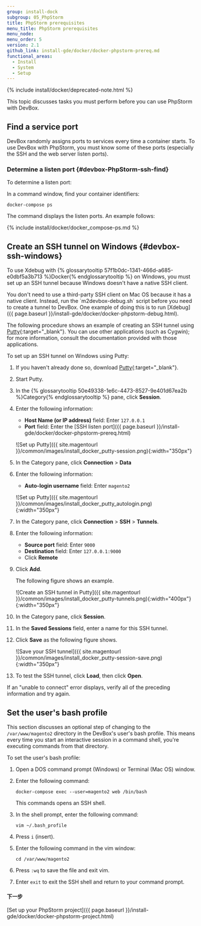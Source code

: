 ```yaml
---
group: install-dock
subgroup: 05_PhpStorm
title: PhpStorm prerequisites
menu_title: PhpStorm prerequisites
menu_node:
menu_order: 5
version: 2.1
github_link: install-gde/docker/docker-phpstorm-prereq.md
functional_areas:
  - Install
  - System
  - Setup
---
```


{% include install/docker/deprecated-note.html %}

This topic discusses tasks you must perform before you can use PhpStorm with DevBox.

## Find a service port
DevBox randomly assigns ports to services every time a container starts. To use DevBox with PhpStorm, you must know some of these ports (especially the SSH and the web server listen ports).

### Determine a listen port {#devbox-PhpStorm-ssh-find}
To determine a listen port:

In a command window, find your container identifiers:

	docker-compose ps

The command displays the listen ports. An example follows:

{% include install/docker/docker_compose-ps.md %}

## Create an SSH tunnel on Windows {#devbox-ssh-windows}
To use Xdebug with {% glossarytooltip 57f1b0dc-1341-466d-a685-e0dbf5a3b713 %}Docker{% endglossarytooltip %} on Windows, you must set up an SSH tunnel because Windows doesn't have a native SSH client.

<div class="bs-callout bs-callout-info" id="info" markdown="1">
You don't need to use a third-party SSH client on Mac OS because it has a native client. Instead, run the `m2devbox-debug.sh` script before you need to create a tunnel to DevBox. One example of doing this is to run [Xdebug]({{ page.baseurl }}/install-gde/docker/docker-phpstorm-debug.html).
</div>

The following procedure shows an example of creating an SSH tunnel using [Putty](http://www.chiark.greenend.org.uk/~sgtatham/putty/download.html){:target="_blank"}. You can use other applications (such as Cygwin); for more information, consult the documentation provided with those applications.

To set up an SSH tunnel on Windows using Putty:

1.	If you haven't already done so, download [Putty](http://www.chiark.greenend.org.uk/~sgtatham/putty/download.html){:target="_blank"}.
2.	Start Putty.
3.	In the {% glossarytooltip 50e49338-1e6c-4473-8527-9e401d67ea2b %}Category{% endglossarytooltip %} pane, click **Session**.
4.	Enter the following information:

	*	**Host Name (or IP address)** field: Enter `127.0.0.1`
	*	**Port** field: Enter the [SSH listen port]({{ page.baseurl }}/install-gde/docker/docker-phpstorm-prereq.html)

	![Set up Putty]({{ site.magentourl }}/common/images/install_docker_putty-session.png){:width="350px"}

5. In the Category pane, click **Connection** > **Data**
6. Enter the following information:

	* **Auto-login username** field: Enter `magento2`

	![Set up Putty]({{ site.magentourl }}/common/images/install_docker_putty_autologin.png){:width="350px"}

7.	In the Category pane, click **Connection** > **SSH** > **Tunnels**.
8.	Enter the following information:

	*	**Source port** field: Enter `9000`
	*	**Destination** field: Enter `127.0.0.1:9000`
	*	Click **Remote**
9.	Click **Add**.

	The following figure shows an example.

	![Create an SSH tunnel in Putty]({{ site.magentourl }}/common/images/install_docker_putty-tunnels.png){:width="400px"}{:width="350px"}
10.	In the Category pane, click **Session**.
11.	In the **Saved Sessions** field, enter a name for this SSH tunnel.
12.	Click **Save** as the following figure shows.

	![Save your SSH tunnel]({{ site.magentourl }}/common/images/install_docker_putty-session-save.png){:width="350px"}
13.	To test the SSH tunnel, click **Load**, then click **Open**.

If an "unable to connect" error displays, verify all of the preceding information and try again.

## Set the user's bash profile
This section discusses an optional step of changing to the `/var/www/magento2` directory in the DevBox's user's bash profile. This means every time you start an interactive session in a command shell, you're executing commands from that directory.

To set the user's bash profile:

1.	Open a DOS command prompt (Windows) or Terminal (Mac OS) window.
2.	Enter the following command:

		docker-compose exec --user=magento2 web /bin/bash

	This commands opens an SSH shell.
3.	In the shell prompt, enter the following command:

		vim ~/.bash_profile
4.	Press `i` (insert).
5.	Enter the following command in the vim window:

		cd /var/www/magento2
6.	Press `:wq` to save the file and exit vim.
7.	Enter `exit` to exit the SSH shell and return to your command prompt.

#### 下一步
[Set up your PhpStorm project]({{ page.baseurl }}/install-gde/docker/docker-phpstorm-project.html)
